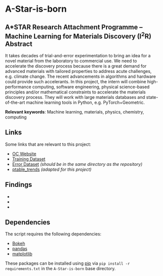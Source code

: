 # A-Star-is-born
A*STAR Research Attachment Programme – Machine Learning for Materials Discovery (I<sup>2</sup>R) Abstract
-----

It takes decades of trial-and-error experimentation to bring an idea for a novel material from the laboratory to commercial use. We need to accelerate the discovery process because there is a great demand for advanced materials with tailored properties to address acute challenges, e.g. climate change. The recent advancements in algorithms and hardware could provide such accelerants. In this project, the intern will combine high-performance computing, software engineering, physical science-based principles and/or mathematical constraints to accelerate the materials discovery process. They will work with large materials databases and state-of-the-art machine learning tools in Python, e.g. PyTorch+Geometric.

<b>Relevant keywords</b>: Machine learning, materials, physics, chemistry, computing


Links
-----

Some links that are relevant to this project:
* [OC Website](https://opencatalystproject.org/)
* [Training Dataset](https://dl.fbaipublicfiles.com/opencatalystproject/data/is2res_train_val_test_lmdbs.tar.gz)
* [Error Dataset](https://drive.google.com/file/d/1rCxBDx7mw0YkUfiV60RXWRobuxPgVWLM/view?usp=sharing) <i>(should be in the same directory as the repository)</i>
* [ptable_trends](https://github.com/arosen93/ptable_trends) <i>(adapted for this project)</i>


Findings
-----

*
*
*


Dependencies
-----

The script requires the following dependencies:
* [Bokeh](http://bokeh.pydata.org/en/latest/)
* [pandas](http://pandas.pydata.org/)
* [matplotlib](http://matplotlib.org/)

These packages can be installed using [pip](https://pip.pypa.io/en/stable/) via `pip install -r requirements.txt` in the `A-Star-is-born` base directory.
